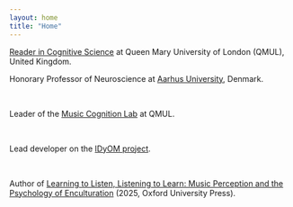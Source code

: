 ```yaml
---
layout: home
title: "Home"
---
```

<div>
<a href="https://www.seresearch.qmul.ac.uk/chcc/people/mpearce">Reader in Cognitive Science</a> at Queen Mary University of London (QMUL), United Kingdom.

<br>

Honorary Professor of Neuroscience at <a href="https://pure.au.dk/portal/en/persons/marcus-pearce(f0db7f72-b766-44d2-aece-e5f85ddbf172).html">Aarhus University</a>, Denmark.

<br>

Leader of the <a href="http://music-cognition.eecs.qmul.ac.uk">Music Cognition Lab</a> at QMUL.

<br>

Lead developer on the <a href="https://www.marcus-pearce.com/idyom">IDyOM project</a>.

<br>

Author of <a href="https://global.oup.com/academic/product/learning-to-listen-listening-to-learn-9780198848004">Learning to Listen, Listening to Learn: Music Perception and the Psychology of Enculturation</a> (2025, Oxford University Press).
</div>



